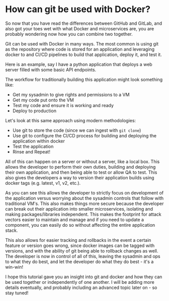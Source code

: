 # How can git be used with Docker?

So now that you have read the differences between GitHub and GitLab, and also got your toes wet with what Docker and microservices are, you are probably wondering now how you can combine two together.

Git can be used with Docker in many ways. The most common is using git as the repository where code is stored for an application and leveraging docker to and CI/CD pipelines to build that application, deploy it, and test it.

Here is an example, say I have a python application that deploys a web server filled with some basic API endpoints.

The workflow for traditionally building this application might look something like:
- Get my sysadmin to give rights and permissions to a VM
- Get my code put onto the VM
- Test my code and ensure it is working and ready
- Deploy to production


Let's look at this same approach using modern methodologies:
- Use git to store the code (since we can ingest with `git clone`)
- Use git to configure the CI/CD process for building and deploying the application within docker
- Test the application
- Rinse and Repeat!

All of this can happen on a server or without a server, like a local box. This allows the developer to perform their own duties, building and deploying their own application, and then being able to test or allow QA to test. This also gives the developers a way to version their application builds using docker tags (e.g. latest, v1, v2, etc.). 

As you can see this allows the developer to strictly focus on development of the application versus worrying about the sysadmin controls that follow with traditional VM's. This also makes things more secure because the developer can break out their application into smaller microservices, isolating and making packages/libraries independent. This makes the footprint for attack vectors easier to maintain and manage and if you need to update a component, you can easily do so without affecting the entire application stack.

This also allows for easier tracking and rollbacks in the event a certain feature or version goes wrong, since docker images can be tagged with versions, and with the ability of git being able to rollback changes as well. The developer is now in control of all of this, leaving the sysadmin and ops to what they do best, and let the developer do what they do best - it's a win-win!

I hope this tutorial gave you an insight into git and docker and how they can be used together or independently of one another. I will be adding more details eventually, and probably including an advanced topic later on - so stay tuned!
